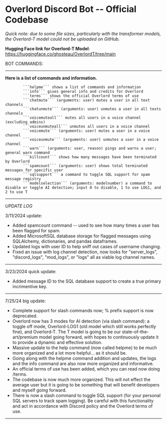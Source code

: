 # Overlord Discord Bot -- Official Codebase
*Quick note: due to some file sizes, particularly with the transformer models, the Overlord-T model could not be uploaded on GitHub.*

**Hugging Face link for Overlord-T Model**: https://huggingface.co/ghosteau/OverlordT/tree/main

BOT COMMANDS:
____________________________________________________________________

**Here is a list of commands and information.**
            
            ```helpme``` shows a list of commands and information
            ```info``` gives general info and credits for Overlord
            ```terms``` shows the official Overlord terms of use
            ```chatmute``` (arguments: user) mutes a user in all text channels
            ```chatunmute``` (arguments: user) unmutes a user in all texts channels
            ```voicemuteall``` mutes all users in a voice channel (excluding admins)
            ```voiceunmuteall``` unmutes all users in a voice channel
            ```voicemute``` (arguments: user) mutes a user in a voice channel
            ```voiceunmute``` (arguments: user) unmutes a user in a voice channel
            ```warn``` (arguments: user, reason) pings and warns a user; general warn command
            ```killcount``` shows how many messages have been terminated by Overlord
            ```spamcount``` (arguments: user) shows total terminated messages for specific user
            ```sqlsupport``` a command to toggle SQL support for spam message registry
            ```modelselection``` (arguments: modelnumber) a command to disable or toggle AI detection; input 0 to disable, 1 to use LOG1, and 2 to use T
            
____________________________________________________________________
*UPDATE LOG*

3/11/2024 update:

- Added spamcount command -- used to see how many times a user has been flagged for spam.
- Added MicrosoftSQL database storage for flagged messages using SQLAlchemy, dictionaries, and pandas dataframes.
- Updated logs with user ID to help sniff out cases of username changing.
- Fixed an issue with log channel detection, now looks for "server_logs", "discord_logs", "mod_logs", or  "logs" all as viable log channel names.

____________________________________________________________________

3/23/2024 quick update:

- Added message ID to the SQL database support to create a true primary incrimentive key.
_____________________________________________________________________

7/25/24 big update:

- Complete support for slash commands now; % prefix support is now deprecated.
- Overlord now has 3 modes for AI detection (via slash command): a toggle off mode, Overlord-LOG1 (old model which still works perfectly fine), and Overlord-T. The T model is going to be our state-of-the-art/premium model going forward, with hopes to continuously update it to provide a dynamic and effective solution.
- Massive update to the help command (now called helpme) to be much more organized and a lot more helpful... as it should be.
- Going along with the helpme command addition and updates, the logs and the info command are also now more organized and informative.
- An official terms of use has been added, which you can read now doing /terms.
- The codebase is now much more organized. This will not effect the average user but it is going to be something that will benefit developers and myself going forward.
- There is now a slash command to toggle SQL support (for your personal SQL servers to track spam logging). Be careful with this functionality and act in accordance with Discord policy and the Overlord terms of use.
_____________________________________________________________________

